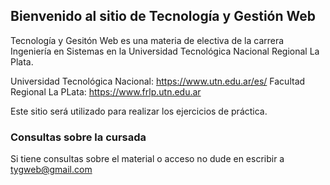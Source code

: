 ## Bienvenido al sitio de Tecnología y Gestión Web

Tecnología y Gesitón Web es una materia de electiva de la carrera Ingeniería en Sistemas en la Universidad Tecnológica Nacional Regional La Plata.

Universidad Tecnológica Nacional: https://www.utn.edu.ar/es/
Facultad Regional La PLata: https://www.frlp.utn.edu.ar

Este sitio será utilizado para realizar los ejercicios de práctica. 

### Consultas sobre la cursada

Si tiene consultas sobre el material o acceso no dude en escribir a tygweb@gmail.com